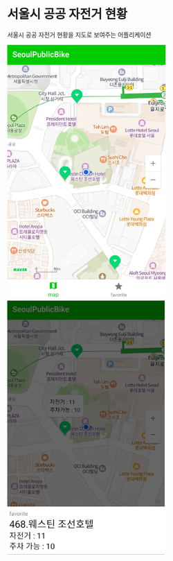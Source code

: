 # 서울시 공공 자전거 현황

서울시 공공 자전거 현황을 지도로 보여주는 어플리케이션

![캡처](./images/capture1.PNG)
<br>
![캡처](./images/capture2.PNG)
